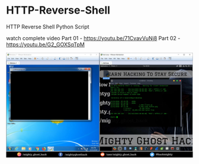 # HTTP-Reverse-Shell
HTTP Reverse Shell Python Script

watch complete video 
Part 01 - https://youtu.be/71CvavVuNj8
Part 02 - https://youtu.be/G2_GOXSqTpM

![](snapshot.jpg)
